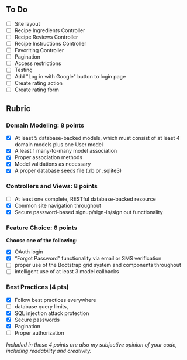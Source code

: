 ## To Do
- [ ] Site layout
- [ ] Recipe Ingredients Controller
- [ ] Recipe Reviews Controller
- [ ] Recipe Instructions Controller
- [ ] Favoriting Controller
- [ ] Pagination
- [ ] Access restrictions
- [ ] Testing
- [ ] Add "Log in with Google" button to login page
- [ ] Create rating action
- [ ] Create rating form

## Rubric

### Domain Modeling: 8 points
 
- [x] At least 5 database-backed models, which must consist of at least 4 domain models plus one User model
- [x] A least 1 many-to-many model association
- [x] Proper association methods 
- [x] Model validations as necessary
- [x] A proper database seeds file (.rb or .sqlite3)
 
### Controllers and Views: 8 points
 
- [ ] At least one complete, RESTful database-backed resource
- [x] Common site navigation throughout
- [x] Secure password-based signup/sign-in/sign out functionality
 
### Feature Choice: 6 points
**Choose one of the following:**
 
- [x] OAuth login
- [x] “Forgot Password” functionality via email or SMS verification
- [ ] proper use of the Bootstrap grid system and components throughout
- [ ] intelligent use of at least 3 model callbacks
 
### Best Practices (4 pts)

- [x] Follow best practices everywhere
- [ ] database query limits,
- [x] SQL injection attack protection
- [x] Secure passwords
- [x] Pagination
- [ ] Proper authorization
 
*Included in these 4 points are also my subjective opinion of your code, including readability and creativity.*